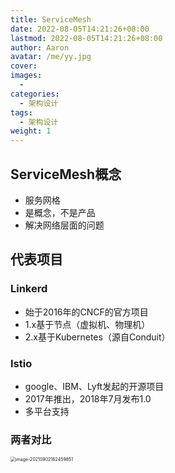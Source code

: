 ```yaml
---
title: ServiceMesh
date: 2022-08-05T14:21:26+08:00
lastmod: 2022-08-05T14:21:26+08:00
author: Aaron
avatar: /me/yy.jpg
cover: 
images:
  - 
categories:
  - 架构设计
tags:
  - 架构设计
weight: 1
---
```


## ServiceMesh概念

- 服务网格
- 是概念，不是产品
- 解决网络层面的问题

## 代表项目

### Linkerd

- 始于2016年的CNCF的官方项目
- 1.x基于节点（虚拟机、物理机）
- 2.x基于Kubernetes（源自Conduit）

### Istio

- google、IBM、Lyft发起的开源项目
- 2017年推出，2018年7月发布1.0
- 多平台支持

### 两者对比

<img src="C:/Users/Aaron/AppData/Roaming/Typora/typora-user-images/image-20210902162459851.png" alt="image-20210902162459851" style="zoom: 50%;" /> 

